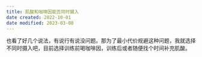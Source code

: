 ```yaml
---
title: 肌酸和咖啡因能否同时摄入
date created: 2022-10-01
date modified: 2023-03-08
---
```


也看了好几个说法，有说行有说没问题。那为了最小代价规避这种问题，我就选择不同时摄入吧，目前选择训练前喝咖啡因，训练后或者随便找个时间补充肌酸。
